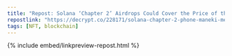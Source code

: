 ```yaml
---
title: "Repost: Solana ‘Chapter 2’ Airdrops Could Cover the Price of the Phone - Decrypt"
repostlink: "https://decrypt.co/228171/solana-chapter-2-phone-maneki-mew-airdrops"
tags: [NFT, blockchain]
---
```


{% include embed/linkpreview-repost.html %}
